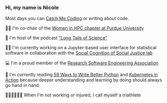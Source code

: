 ### Hi, my name is Nicole

Most days you can [Catch Me Coding](www.nicole-brewer.com/catch-me-coding) or writing about code.

:woman_technologist: I'm co-chair of the [Women in HPC chapter at Purdue University](https://www.rcac.purdue.edu/whpc/)

:microphone: I'm host of the podcast ["Long Tails of Science"](https://www.breaker.audio/long-tales-of-science)

:woman_scientist: I'm currently working on a Jupyter-based user interface for statistical software in collaboration with the [Social Cognition of Social Justice lab](https://henneslab.wixsite.com/scsj)

:computer: I'm a proud member of the [Research Software Engineering Association](https://us-rse.org/)

:snake: I'm currently reading [59 Ways to Write Better Python](https://www.oreilly.com/library/view/effective-python-59/9780134034416/) and [Kubernetes in Action](https://www.oreilly.com/library/view/kubernetes-in-action/9781617293726/) because deeper understanding and learning by doing should always go hand in hand

:swimming_woman::biking_woman::running_woman: When I'm not working or injured, I call myself a triathlete
